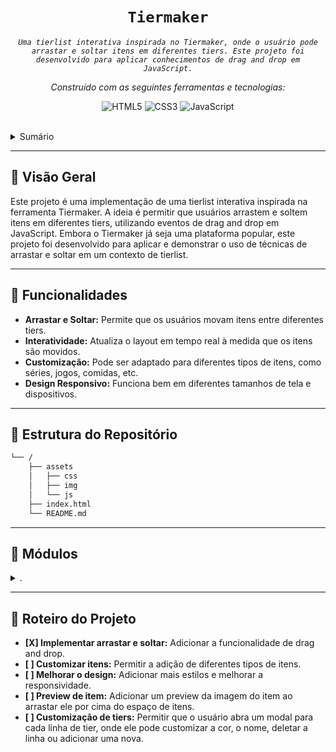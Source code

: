 <p align="center">
    <h1 align="center"><code>Tiermaker</code></h1>
</p>
<p align="center">
    <em><code>Uma tierlist interativa inspirada no Tiermaker, onde o usuário pode arrastar e soltar itens em diferentes tiers. Este projeto foi desenvolvido para aplicar conhecimentos de drag and drop em JavaScript.</code></em>
</p>
<p align="center">
	<!-- repositório local, sem badges de metadados. --></p>
<p align="center">
		<em>Construído com as seguintes ferramentas e tecnologias:</em>
</p>
<p align="center">
	<img src="https://img.shields.io/badge/HTML5-E34F26.svg?style=flat-square&logo=HTML5&logoColor=white" alt="HTML5">
	<img src="https://img.shields.io/badge/CSS3-1572B6.svg?style=flat-square&logo=CSS3&logoColor=white" alt="CSS3">
	<img src="https://img.shields.io/badge/JavaScript-F7DF1C.svg?style=flat-square&logo=JavaScript&logoColor=black" alt="JavaScript">
</p>

<br>

<details><summary>Sumário</summary>

- [📍 Visão Geral](#-visão-geral)
- [👾 Funcionalidades](#-funcionalidades)
- [📂 Estrutura do Repositório](#-estrutura-do-repositório)
- [🧩 Módulos](#-módulos)
- [📌 Roteiro do Projeto](#-roteiro-do-projeto)

</details>
<hr>

## 📍 Visão Geral

Este projeto é uma implementação de uma tierlist interativa inspirada na ferramenta Tiermaker. A ideia é permitir que usuários arrastem e soltem itens em diferentes tiers, utilizando eventos de drag and drop em JavaScript. Embora o Tiermaker já seja uma plataforma popular, este projeto foi desenvolvido para aplicar e demonstrar o uso de técnicas de arrastar e soltar em um contexto de tierlist.

---

## 👾 Funcionalidades

- **Arrastar e Soltar:** Permite que os usuários movam itens entre diferentes tiers.
- **Interatividade:** Atualiza o layout em tempo real à medida que os itens são movidos.
- **Customização:** Pode ser adaptado para diferentes tipos de itens, como séries, jogos, comidas, etc.
- **Design Responsivo:** Funciona bem em diferentes tamanhos de tela e dispositivos.

---

## 📂 Estrutura do Repositório

```sh
└── /
    ├── assets
    │   ├── css
    │   ├── img
    │   └── js
    ├── index.html
    └── README.md

```
---

## 🧩 Módulos

<details closed><summary>.</summary>

| Arquivo     | Resumo                                                          |
|-------------|-----------------------------------------------------------------|
| index.html  | Contém o código HTML para a estrutura da tierlist.              |
| style.css   | Define o estilo e a aparência da tierlist.                      |
| script.js   | Contém a lógica para arrastar e soltar os itens na tierlist.    |

</details>

---

## 📌 Roteiro do Projeto

- **[X] Implementar arrastar e soltar:** Adicionar a funcionalidade de drag and drop.
- **[ ] Customizar itens:** Permitir a adição de diferentes tipos de itens.
- **[ ] Melhorar o design:** Adicionar mais estilos e melhorar a responsividade.
- **[ ] Preview de item:** Adicionar um preview da imagem do item ao arrastar ele por cima do espaço de itens.
- **[ ] Customização de tiers:** Permitir que o usuário abra um modal para cada linha de tier, onde ele pode customizar a cor, o nome, deletar a linha ou adicionar uma nova.


